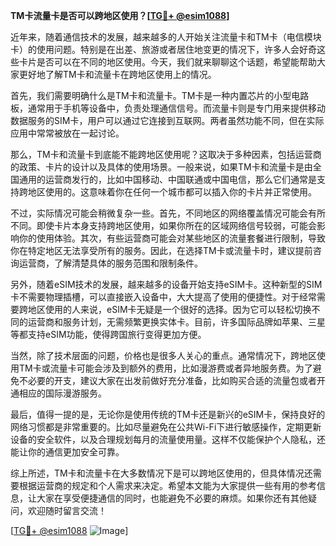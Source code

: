 **TM卡流量卡是否可以跨地区使用？[[TG💪+ @esim1088](https://t.me/s/esim1088)]**

近年来，随着通信技术的发展，越来越多的人开始关注流量卡和TM卡（电信模块卡）的使用问题。特别是在出差、旅游或者居住地变更的情况下，许多人会好奇这些卡片是否可以在不同的地区使用。今天，我们就来聊聊这个话题，希望能帮助大家更好地了解TM卡和流量卡在跨地区使用上的情况。

首先，我们需要明确什么是TM卡和流量卡。TM卡是一种内置芯片的小型电路板，通常用于手机等设备中，负责处理通信信号。而流量卡则是专门用来提供移动数据服务的SIM卡，用户可以通过它连接到互联网。两者虽然功能不同，但在实际应用中常常被放在一起讨论。

那么，TM卡和流量卡到底能不能跨地区使用呢？这取决于多种因素，包括运营商的政策、卡片的设计以及具体的使用场景。一般来说，如果TM卡和流量卡是由全国通用的运营商发行的，比如中国移动、中国联通或中国电信，那么它们通常是支持跨地区使用的。这意味着你在任何一个城市都可以插入你的卡片并正常使用。

不过，实际情况可能会稍微复杂一些。首先，不同地区的网络覆盖情况可能会有所不同。即使卡片本身支持跨地区使用，如果你所在的区域网络信号较弱，可能会影响你的使用体验。其次，有些运营商可能会对某些地区的流量套餐进行限制，导致你在特定地区无法享受所有的服务。因此，在选择TM卡或流量卡时，建议提前咨询运营商，了解清楚具体的服务范围和限制条件。

另外，随着eSIM技术的发展，越来越多的设备开始支持eSIM卡。这种新型的SIM卡不需要物理插槽，可以直接嵌入设备中，大大提高了使用的便捷性。对于经常需要跨地区使用的人来说，eSIM卡无疑是一个很好的选择。因为它可以轻松切换不同的运营商和服务计划，无需频繁更换实体卡。目前，许多国际品牌如苹果、三星等都支持eSIM功能，使得跨国旅行变得更加方便。

当然，除了技术层面的问题，价格也是很多人关心的重点。通常情况下，跨地区使用TM卡或流量卡可能会涉及到额外的费用，比如漫游费或者异地服务费。为了避免不必要的开支，建议大家在出发前做好充分准备，比如购买合适的流量包或者开通相应的国际漫游服务。

最后，值得一提的是，无论你是使用传统的TM卡还是新兴的eSIM卡，保持良好的网络习惯都是非常重要的。比如尽量避免在公共Wi-Fi下进行敏感操作，定期更新设备的安全软件，以及合理规划每月的流量使用量。这样不仅能保护个人隐私，还能让你的通信更加安全可靠。

综上所述，TM卡和流量卡在大多数情况下是可以跨地区使用的，但具体情况还需要根据运营商的规定和个人需求来决定。希望本文能为大家提供一些有用的参考信息，让大家在享受便捷通信的同时，也能避免不必要的麻烦。如果你还有其他疑问，欢迎随时留言交流！

[[TG💪+ @esim1088](https://t.me/s/esim1088) ![Image](https://i.postimg.cc/4NQfJmqS/Snipaste-2025-05-13-00-14-12.png)]